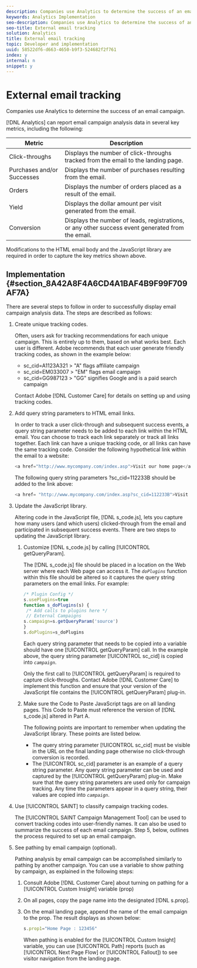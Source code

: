 ```yaml
---
description: Companies use Analytics to determine the success of an email campaign.
keywords: Analytics Implementation
seo-description: Companies use Analytics to determine the success of an email campaign.
seo-title: External email tracking
solution: Analytics
title: External email tracking
topic: Developer and implementation
uuid: 58522df6-d663-4650-b9f3-524682f2f761
index: y
internal: n
snippet: y
---
```


# External email tracking

Companies use Analytics to determine the success of an email campaign.

 [!DNL Analytics] can report email campaign analysis data in several key metrics, including the following: 

|  Metric  | Description  |
|---|---|
|  Click-throughs  | Displays the number of click-throughs tracked from the email to the landing page.  |
|  Purchases and/or Successes  | Displays the number of purchases resulting from the email.  |
|  Orders  | Displays the number of orders placed as a result of the email.  |
|  Yield  | Displays the dollar amount per visit generated from the email.  |
|  Conversion  | Displays the number of leads, registrations, or any other success event generated from the email.  |

Modifications to the HTML email body and the JavaScript library are required in order to capture the key metrics shown above.

## Implementation {#section_8A42A8F4A6CD4A1BAF4B9F99F709AF7A}

There are several steps to follow in order to successfully display email campaign analysis data. The steps are described as follows:

1. Create unique tracking codes.

   Often, users ask for tracking recommendations for each unique campaign. This is entirely up to them, based on what works best. Each user is different. Adobe recommends that each user generate friendly tracking codes, as shown in the example below:

    * sc_cid=A1123A321 > "A" flags affiliate campaign 
    * sc_cid=EM033007 > "EM" flags email campaign 
    * sc_cid=GG987123 > "GG" signifies Google and is a paid search campaign

   Contact Adobe [!DNL Customer Care] for details on setting up and using tracking codes. 

1. Add query string parameters to HTML email links.

   In order to track a user click-through and subsequent success events, a query string parameter needs to be added to each link within the HTML email. You can choose to track each link separately or track all links together. Each link can have a unique tracking code, or all links can have the same tracking code. Consider the following hypothetical link within the email to a website:

   ```js
   <a href="http://www.mycompany.com/index.asp">Visit our home page</a>
   ```

   The following query string parameters ?sc_cid=112233B should be added to the link above:

   ```js
   <a href= "http://www.mycompany.com/index.asp?sc_cid=112233B">Visit our home page</a>
   ```

1. Update the JavaScript library.

   Altering code in the JavaScript file, [!DNL s_code.js], lets you capture how many users (and which users) clicked-through from the email and participated in subsequent success events. There are two steps to updating the JavaScript library.

    1. Customize [!DNL s_code.js] by calling [!UICONTROL getQueryParam].

       The [!DNL s_code.js] file should be placed in a location on the Web server where each Web page can access it. The *`doPlugins`* function within this file should be altered so it captures the query string parameters on the email links. For example:

       ```js    
       /* Plugin Config */ 
       s.usePlugins=true 
       function s_doPlugins(s) { 
        /* Add calls to plugins here */ 
        // External Campaigns 
       s.campaign=s.getQueryParam('source') 
       } 
       s.doPlugins=s_doPlugins 
       
       ```    
    
       Each query string parameter that needs to be copied into a variable should have one [!UICONTROL getQueryParam] call. In the example above, the query string parameter [!UICONTROL sc_cid] is copied into *`campaign`*.

       Only the first call to [!UICONTROL getQueryParam] is required to capture click-throughs. Contact Adobe [!DNL Customer Care] to implement this function and ensure that your version of the JavaScript file contains the [!UICONTROL getQueryParam] plug-in. 
    
    1. Make sure the Code to Paste JavaScript tags are on all landing pages. This Code to Paste must reference the version of [!DNL s_code.js] altered in Part A.

       The following points are important to remember when updating the JavaScript library. These points are listed below.

        * The query string parameter [!UICONTROL sc_cid] must be visible in the URL on the final landing page otherwise no click-through conversion is recorded. 
        * The [!UICONTROL sc_cid] parameter is an example of a query string parameter. Any query string parameter can be used and captured by the [!UICONTROL getQueryParam] plug-in. Make sure that the query string parameters are used only for campaign tracking. Any time the parameters appear in a query string, their values are copied into *`campaign`*.

1. Use [!UICONTROL SAINT] to classify campaign tracking codes.

   The [!UICONTROL SAINT Campaign Management Tool] can be used to convert tracking codes into user-friendly names. It can also be used to summarize the success of each email campaign. Step 5, below, outlines the process required to set up an email campaign. 

1. See pathing by email campaign (optional).

   Pathing analysis by email campaign can be accomplished similarly to pathing by another campaign. You can use a variable to show pathing by campaign, as explained in the following steps:

    1. Consult Adobe [!DNL Customer Care] about turning on pathing for a [!UICONTROL Custom Insight] variable (prop) 
    
    1. On all pages, copy the page name into the designated [!DNL s.prop]. 
    1. On the email landing page, append the name of the email campaign to the prop. The result displays as shown below:     
    
       ```js    
       s.prop1="Home Page : 123456"
       ```    
    
       When pathing is enabled for the [!UICONTROL Custom Insight] variable, you can use [!UICONTROL Path] reports (such as [!UICONTROL Next Page Flow] or [!UICONTROL Fallout]) to see visitor navigation from the landing page.

